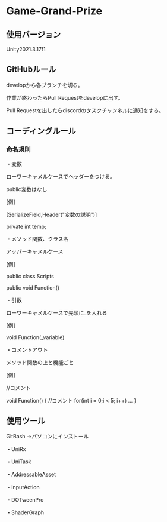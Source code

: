 # Game-Grand-Prize
## 使用バージョン

Unity2021.3.17f1
## GitHubルール

developから各ブランチを切る。

作業が終わったらPull Requestをdevelopに出す。

Pull Requestを出したらdiscordのタスクチャンネルに通知をする。

## コーディングルール

### 命名規則

・変数

ローワーキャメルケースでヘッダーをつける。

public変数はなし

[例]

[SerializeField,Header("変数の説明")]

private int temp;

・メソッド関数、クラス名

アッパーキャメルケース

[例]

public class Scripts

public void Function()

・引数

ローワーキャメルケースで先頭に_を入れる

[例]

void Function(_variable)

・コメントアウト

メソッド関数の上と機能ごと

[例]

//コメント

void Function()
{
  //コメント
  for(int i = 0;i < 5; i++)
  ...
}

## 使用ツール

GitBash
→パソコンにインストール

・UniRx

・UniTask

・AddressableAsset

・InputAction

・DOTweenPro

・ShaderGraph
